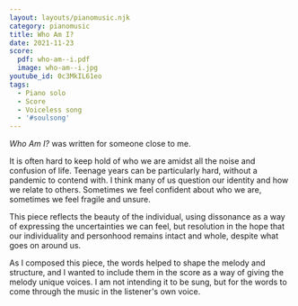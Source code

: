 ```yaml
---
layout: layouts/pianomusic.njk
category: pianomusic
title: Who Am I?
date: 2021-11-23
score:
  pdf: who-am--i.pdf
  image: who-am--i.jpg
youtube_id: 0c3MkIL61eo
tags:
  - Piano solo
  - Score
  - Voiceless song
  - '#soulsong'
---
```


*Who Am I?* was written for someone close to me. 

It is often hard to keep hold of who we are amidst all the noise and confusion of life. Teenage years can be particularly hard, without a pandemic to contend with. I think many of us question our identity and how we relate to others. Sometimes we feel confident about who we are, sometimes we feel fragile and unsure.

This piece reflects the beauty of the individual, using dissonance as a way of expressing the uncertainties we can feel, but resolution in the hope that our individuality and personhood remains intact and whole, despite what goes on around us.

As I composed this piece, the words helped to shape the melody and structure, and I wanted to include them in the score as a way of giving the melody unique voices. I am not intending it to be sung, but for the words to come through the music in the listener's own voice.